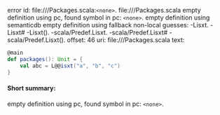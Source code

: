 error id: file://<WORKSPACE>/Packages.scala:`<none>`.
file://<WORKSPACE>/Packages.scala
empty definition using pc, found symbol in pc: `<none>`.
empty definition using semanticdb
empty definition using fallback
non-local guesses:
	 -Lisxt.
	 -Lisxt#
	 -Lisxt().
	 -scala/Predef.Lisxt.
	 -scala/Predef.Lisxt#
	 -scala/Predef.Lisxt().
offset: 46
uri: file://<WORKSPACE>/Packages.scala
text:
```scala
@main
def packages(): Unit = {
    val abc = L@@isxt("a", "b", "c")
}
```


#### Short summary: 

empty definition using pc, found symbol in pc: `<none>`.